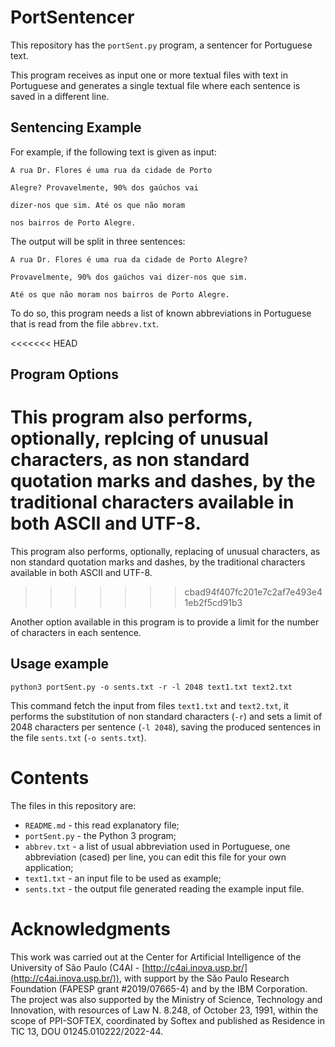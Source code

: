 # PortSentencer
This repository has the `portSent.py` program, a sentencer for Portuguese text.

This program receives as input one or more textual files with text in Portuguese and generates a single textual file where each sentence is saved in a different line.

## Sentencing Example
For example, if the following text is given as input:

`A rua Dr. Flores é uma rua da cidade de Porto`

`Alegre? Provavelmente, 90% dos gaúchos vai`

`dizer-nos que sim. Até os que não moram`

`nos bairros de Porto Alegre.`

The output will be split in three sentences:

`A rua Dr. Flores é uma rua da cidade de Porto Alegre?`

`Provavelmente, 90% dos gaúchos vai dizer-nos que sim.`

`Até os que não moram nos bairros de Porto Alegre.`

To do so, this program needs a list of known abbreviations in Portuguese that is read from the file `abbrev.txt`.

<<<<<<< HEAD
## Program Options
This program also performs, optionally, replcing of unusual characters, as non standard quotation marks and dashes, by the traditional characters available in both ASCII and UTF-8.
=======
This program also performs, optionally, replacing of unusual characters, as non standard quotation marks and dashes, by the traditional characters available in both ASCII and UTF-8.
>>>>>>> cbad94f407fc201e7c2af7e493e41eb2f5cd91b3

Another option available in this program is to provide a limit for the number of characters in each sentence.

## Usage example
`python3 portSent.py -o sents.txt -r -l 2048 text1.txt text2.txt`

This command fetch the input from files `text1.txt` and `text2.txt`, it performs the substitution of non standard characters (`-r`) and sets a limit of 2048 characters per sentence (`-l 2048`), saving the produced sentences in the file `sents.txt` (`-o sents.txt`).

# Contents
The files in this repository are:
- `README.md` - this read explanatory file;
- `portSent.py` - the Python 3 program;
- `abbrev.txt` - a list of usual abbreviation used in Portuguese, one abbreviation (cased) per line, you can edit this file for your own application;
- `text1.txt` - an input file to be used as example;
- `sents.txt` - the output file generated reading the example input file.

# Acknowledgments
This work was carried out at the Center for Artificial Intelligence of the University of São Paulo (C4AI - [http://c4ai.inova.usp.br/](http://c4ai.inova.usp.br/)), with support by the São Paulo Research Foundation (FAPESP grant #2019/07665-4) and by the IBM Corporation. The project was also supported by the Ministry of Science, Technology and Innovation, with resources of Law N. 8.248, of October 23, 1991, within the scope of PPI-SOFTEX, coordinated by Softex and published as Residence in TIC 13, DOU 01245.010222/2022-44.

